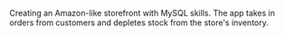 Creating an Amazon-like storefront with MySQL skills. The app takes in orders from customers and depletes stock from the store's inventory. 